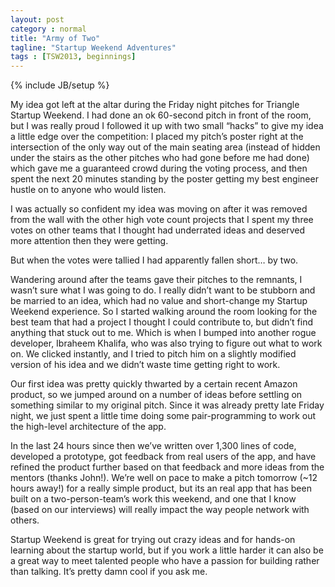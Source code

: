 ```yaml
---
layout: post
category : normal
title: "Army of Two"
tagline: "Startup Weekend Adventures"
tags : [TSW2013, beginnings]
---
```

{% include JB/setup %}

My idea got left at the altar during the Friday night pitches for Triangle Startup Weekend. I had done an ok 60-second pitch in front of the room, but I was really proud I followed it up with two small “hacks” to give my idea a little edge over the competition: I placed my pitch’s poster right at the intersection of the only way out of the main seating area (instead of hidden under the stairs as the other pitches who had gone before me had done) which gave me a guaranteed crowd during the voting process, and then spent the next 20 minutes standing by the poster getting my best engineer hustle on to anyone who would listen.

I was actually so confident my idea was moving on after it was removed from the wall with the other high vote count projects that I spent my three votes on other teams that I thought had underrated ideas and deserved more attention then they were getting.

But when the votes were tallied I had apparently fallen short… by two.

Wandering around after the teams gave their pitches to the remnants, I wasn’t sure what I was going to do. I really didn’t want to be stubborn and be married to an idea, which had no value and short-change my Startup Weekend experience. So I started walking around the room looking for the best team that had a project I thought I could contribute to, but didn’t find anything that stuck out to me. Which is when I bumped into another rogue developer, Ibraheem Khalifa, who was also trying to figure out what to work on. We clicked instantly, and I tried to pitch him on a slightly modified version of his idea and we didn’t waste time getting right to work.

Our first idea was pretty quickly thwarted by a certain recent Amazon product, so we jumped around on a number of ideas before settling on something similar to my original pitch. Since it was already pretty late Friday night, we just spent a little time doing some pair-programming to work out the high-level architecture of the app.

In the last 24 hours since then we’ve written over 1,300 lines of code, developed a prototype, got feedback from real users of the app, and have refined the product further based on that feedback and more ideas from the mentors (thanks John!). We’re well on pace to make a pitch tomorrow (~12 hours away!) for a really simple product, but its an real app that has been built on a two-person-team’s work this weekend, and one that I know (based on our interviews) will really impact the way people network with others.

Startup Weekend is great for trying out crazy ideas and for hands-on learning about the startup world, but if you work a little harder it can also be a great way to meet talented people who have a passion for building rather than talking. It’s pretty damn cool if you ask me.

 

